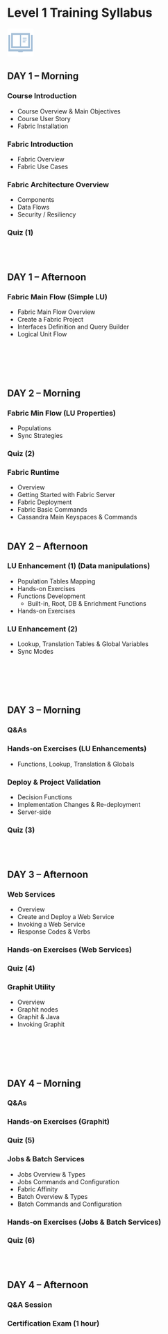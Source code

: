 # Level 1 Training  Syllabus

![](/academy/Training_Level_1/01_Fabric_Introduction/images/syllabus.png) 

## **DAY 1 – Morning**  
### Course Introduction
  - Course Overview & Main Objectives
  - Course User Story
  - Fabric Installation
### Fabric Introduction
  - Fabric Overview
  - Fabric Use Cases
### Fabric Architecture Overview
  - Components
  - Data Flows
  - Security / Resiliency
### Quiz (1)
<br></br>
## **DAY 1 – Afternoon**
### Fabric Main Flow (Simple LU)
  - Fabric Main Flow Overview
  - Create a Fabric Project
  - Interfaces Definition and Query Builder
  - Logical Unit Flow
<br><br><br></br></br></br>    


## **DAY 2 – Morning** 
### Fabric Min Flow (LU Properties)
  - Populations
  - Sync Strategies
### Quiz (2)
### Fabric Runtime
  - Overview
  - Getting Started with Fabric Server
  - Fabric Deployment
  - Fabric Basic Commands
  - Cassandra Main Keyspaces & Commands
<br></br> 
## **DAY 2 – Afternoon**  
### LU Enhancement (1) (Data manipulations)
  - Population Tables Mapping
  - Hands-on Exercises
  - Functions Development
    - Built-in, Root, DB & Enrichment Functions 
  - Hands-on Exercises
### LU Enhancement (2)
  - Lookup, Translation Tables & Global Variables
  - Sync Modes
<br><br><br></br></br></br>
## **DAY 3 – Morning**  
### Q&As
### Hands-on Exercises (LU Enhancements)
  -  Functions, Lookup, Translation & Globals
### Deploy & Project Validation
  - Decision Functions
  - Implementation Changes & Re-deployment
  - Server-side
### Quiz (3)
<br></br>  
## **DAY 3 – Afternoon**
### Web Services
  - Overview 
  - Create and Deploy a Web Service
  - Invoking a Web Service
  - Response Codes & Verbs
### Hands-on Exercises (Web Services) 
### Quiz (4)
### Graphit Utility
  - Overview
  - Graphit nodes
  - Graphit & Java
  - Invoking Graphit
<br><br><br></br></br></br> 
## **DAY 4 – Morning** 
### Q&As
### Hands-on Exercises (Graphit) 
### Quiz (5)
### Jobs & Batch Services
  - Jobs Overview & Types
  - Jobs Commands and Configuration
  - Fabric Affinity
  - Batch Overview & Types
  - Batch Commands and Configuration
### Hands-on Exercises (Jobs & Batch Services)
### Quiz (6)
<br></br>
## **DAY 4 – Afternoon** 
### Q&A Session
### Certification Exam (1 hour)
<br><br><br></br></br></br>  

  



